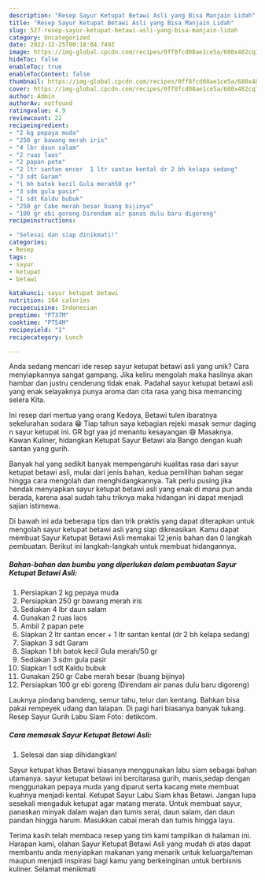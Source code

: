 ```yaml
---
description: "Resep Sayur Ketupat Betawi Asli yang Bisa Manjain Lidah"
title: "Resep Sayur Ketupat Betawi Asli yang Bisa Manjain Lidah"
slug: 527-resep-sayur-ketupat-betawi-asli-yang-bisa-manjain-lidah
category: Uncategorized
date: 2022-12-25T00:18:04.749Z
image: https://img-global.cpcdn.com/recipes/0ff8fcd08ae1ce5a/680x482cq70/sayur-ketupat-betawi-asli-foto-resep-utama.jpg
hideToc: false
enableToc: true
enableTocContent: false
thumbnail: https://img-global.cpcdn.com/recipes/0ff8fcd08ae1ce5a/680x482cq70/sayur-ketupat-betawi-asli-foto-resep-utama.jpg
cover: https://img-global.cpcdn.com/recipes/0ff8fcd08ae1ce5a/680x482cq70/sayur-ketupat-betawi-asli-foto-resep-utama.jpg
author: Admin
authorAv: notfound
ratingvalue: 4.9
reviewcount: 22
recipeingredient:
- "2 kg pepaya muda"
- "250 gr bawang merah iris"
- "4 lbr daun salam"
- "2 ruas laos"
- "2 papan pete"
- "2 ltr santan encer  1 ltr santan kental dr 2 bh kelapa sedang"
- "3 sdt Garam"
- "1 bh batok kecil Gula merah50 gr"
- "3 sdm gula pasir"
- "1 sdt Kaldu bubuk"
- "250 gr Cabe merah besar buang bijinya"
- "100 gr ebi goreng Direndam air panas dulu baru digoreng"
recipeinstructions:

- "Selesai dan siap dinikmati!"
categories:
- Resep
tags:
- sayur
- ketupat
- betawi

katakunci: sayur ketupat betawi 
nutrition: 104 calories
recipecuisine: Indonesian
preptime: "PT37M"
cooktime: "PT54M"
recipeyield: "1"
recipecategory: Lunch

---
```





Anda sedang mencari ide resep sayur ketupat betawi asli yang unik? Cara menyiapkannya sangat gampang. Jika keliru mengolah maka hasilnya akan hambar dan justru cenderung tidak enak. Padahal sayur ketupat betawi asli yang enak selayaknya punya aroma dan cita rasa yang bisa memancing selera Kita.





Ini resep dari mertua yang orang Kedoya, Betawi tulen ibaratnya sekelurahan sodara 😁 Tiap tahun saya kebagian rejeki masak semur daging n sayur ketupat ini. GR bgt yaa jd menantu kesayangan 😄 Masaknya. Kawan Kuliner, hidangkan Ketupat Sayur Betawi ala Bango dengan kuah santan yang gurih.

Banyak hal yang sedikit banyak mempengaruhi kualitas rasa dari sayur ketupat betawi asli, mulai dari jenis bahan, kedua pemilihan bahan segar hingga cara mengolah dan menghidangkannya. Tak perlu pusing jika hendak menyiapkan sayur ketupat betawi asli yang enak di mana pun anda berada, karena asal sudah tahu triknya maka hidangan ini dapat menjadi sajian istimewa.






Di bawah ini ada beberapa tips dan trik praktis yang dapat diterapkan untuk mengolah sayur ketupat betawi asli yang siap dikreasikan. Kamu dapat membuat Sayur Ketupat Betawi Asli memakai 12 jenis bahan dan 0 langkah pembuatan. Berikut ini langkah-langkah untuk membuat hidangannya.

<!--inarticleads1-->

##### Bahan-bahan dan bumbu yang diperlukan dalam pembuatan Sayur Ketupat Betawi Asli:

1. Persiapkan 2 kg pepaya muda
1. Persiapkan 250 gr bawang merah iris
1. Sediakan 4 lbr daun salam
1. Gunakan 2 ruas laos
1. Ambil 2 papan pete
1. Siapkan 2 ltr santan encer + 1 ltr santan kental (dr 2 bh kelapa sedang)
1. Siapkan 3 sdt Garam
1. Siapkan 1 bh batok kecil Gula merah/50 gr
1. Sediakan 3 sdm gula pasir
1. Siapkan 1 sdt Kaldu bubuk
1. Gunakan 250 gr Cabe merah besar (buang bijinya)
1. Persiapkan 100 gr ebi goreng (Direndam air panas dulu baru digoreng)


Lauknya pindang bandeng, semur tahu, telur dan kentang. Bahkan bisa pakai rempeyek udang dan lalapan. Di pagi hari biasanya banyak tukang. Resep Sayur Gurih Labu Siam Foto: detikcom. 

<!--inarticleads2-->

##### Cara memasak Sayur Ketupat Betawi Asli:


1. Selesai dan siap dihidangkan!

Sayur ketupat khas Betawi biasanya menggunakan labu siam sebagai bahan utamanya. sayur ketupat betawi ini bercitarasa gurih, manis,sedap dengan menggunakan pepaya muda yang diparut serta kacang mete membuat kuahnya menjadi kental. Ketupat Sayur Labu Siam khas Betawi. Jangan lupa sesekali mengaduk ketupat agar matang merata. Untuk membuat sayur, panaskan minyak dalam wajan dan tumis serai, daun salam, dan daun pandan hingga harum. Masukkan cabai merah dan tumis hingga layu. 

Terima kasih telah membaca resep yang tim kami tampilkan di halaman ini. Harapan kami, olahan Sayur Ketupat Betawi Asli yang mudah di atas dapat membantu anda menyiapkan makanan yang menarik untuk keluarga/teman maupun menjadi inspirasi bagi kamu yang berkeinginan untuk berbisnis kuliner. Selamat menikmati
